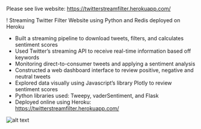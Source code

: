 Please see live website: https://twitterstreamfilter.herokuapp.com/

! Streaming Twitter Filter Website using Python and Redis deployed on Heroku
* Built a streaming pipeline to download tweets, filters, and calculates sentiment scores
* Used Twitter’s streaming API to receive real-time information based off keywords
* Monitoring direct-to-consumer tweets and applying a sentiment analysis
* Constructed a web dashboard interface to review positive, negative and neutral tweets
* Explored data visually using Javascript’s library Plotly to review sentiment scores
* Python libraries used: Tweepy, vaderSentiment, and Flask
* Deployed online using Heroku: https://twitterstreamfilter.herokuapp.com/

![alt text](https://github.com/Twitter-Stream-Sentiment-Analysis/twitterfilter.png)
